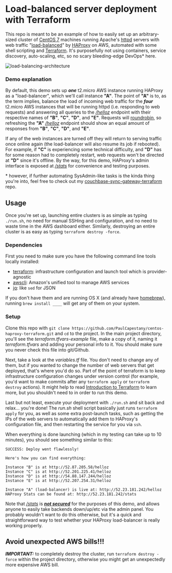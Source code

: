 # Load-balanced server deployment with Terraform

This repo is meant to be an example of how to easily set up an arbitrary-sized cluster of [CentOS 7](https://centos.org/) machines running Apache's [httpd](http://apache.org/) servers with web traffic "[load-balanced](https://www.nginx.com/resources/glossary/round-robin-load-balancing/)" by [HAProxy](http://www.haproxy.org/) on AWS, automated with some shell scripting and [Terraform](https://terraform.io/). It's purposefully not using containers, service discovery, auto-scaling, etc, so no scary bleeding-edge DevOps\* here.

![load-balancing-architecture](http://ipiqi.com/web-load-balancing-cluster.png)

### Demo explanation

By default, this demo sets up ***one*** t2.micro AWS instance running HAProxy as a "load-balancer", which we'll call instance **"A"**. The point of **"A"** is to, as the term implies, balance the load of incoming web traffic for the ***four*** t2.micro AWS instances that will be running httpd (i.e. responding to web requests) and answering all queries to the *[/helloz](http://52.23.181.242/helloz)* endpoint with their respective names of **"B"**, **"C"**, **"D"**, and **"E"**. Requests will [roundrobin](https://www.nginx.com/resources/glossary/round-robin-load-balancing/), so refreshing the **"A"** *[/helloz](http://52.23.181.242/helloz)* endpoint should show an equal amount of responses from **"B"**, **"C"**, **"D"**, and **"E"**.

If any of the web instances are turned off they will return to serving traffic once online again (the load-balancer will also resume its job if rebooted). For example, if **"C"** is experiencing some technical difficulty, and **"D"** has for some reason had to completely restart, web requests won't be directed at **"D"** since it's offline. By the way, for this demo, HAProxy's admin interface is exposed at *[/stats](http://52.23.181.242/stats)* for convenience and testing purposes.

\* however, if further automating SysAdmin-like tasks is the kinda thing you're into, feel free to check out my [couchbase-sync-gateway-terraform](https://github.com/PaulCapestany/couchbase-sync-gateway-terraform) repo.

## Usage

Once you're set up, launching entire clusters is as simple as typing `./run.sh`, no need for manual SSHing and configuration, and no need to waste time in the AWS dashboard either. Similarly, destroying an entire cluster is as easy as typing `terraform destroy -force`.

### Dependencies

First you need to make sure you have the following command line tools locally installed:

* [terraform](https://www.terraform.io/): infrastructure configuration and launch tool which is provider-agnostic
* [awscli](https://aws.amazon.com/cli/): Amazon's unified tool to manage AWS services
* [jq](https://stedolan.github.io/jq/): like `sed` for JSON

If you don't have them and are running OS X (and already have [homebrew](http://brew.sh/)), running `brew install ____` will get any of them on your system.

### Setup

Clone this repo with `git clone https://github.com/PaulCapestany/centos-haproxy-terraform.git` and `cd` to the project. In the main project directory, you'll see the *terraform.tfvars-example* file, make a copy of it, naming it *terraform.tfvars* and adding your personal info to it. You should make sure you never check this file into git/Github.

Next, take a look at the *variables.tf* file. You don't need to change any of them, but if you wanted to change the number of web servers that get deployed, that's where you'd do so. Part of the point of terraform is to keep infrastructure configuration changes under version control (for example, you'd want to make commits after any `terraform apply` or `terraform destroy` actions). It might help to read [Introduction to Terraform](https://www.terraform.io/intro/index.html) to learn more, but you shouldn't need to in order to run this demo.

Last but not least, execute your deployment with `./run.sh` and sit back and relax... you're done! The *run.sh* shell script basically just runs `terraform apply` for you, as well as some extra post-launch tasks, such as getting the IPs of the web servers to automatically add them to HAProxy's configuration file, and then restarting the service for you via `ssh`.

When everything is done launching (which in my testing can take up to 10 minutes), you should see something similar to this:

```
SUCCESS: Deploy went flawlessly!

Here's how you can find everything:

Instance "B" is at http://52.87.205.58/helloz
Instance "C" is at http://52.201.225.41/helloz
Instance "D" is at http://54.88.147.244/helloz
Instance "E" is at http://52.207.254.31/helloz

Instance "A" (load-balancer) is live at: http://52.23.181.242/helloz
HAProxy Stats can be found at: http://52.23.181.242/stats
```

Note that *[/stats](http://52.23.181.242/stats)* is ***[not secured](https://github.com/PaulCapestany/centos-haproxy-terraform/commit/8223d8b7c526816ca06e1a71020dd4716a1e8935#diff-b3a5e984b67ba5d8ad95fa03e148e54bR67)*** for the purposes of this demo, and allows anyone to easily take backends down/up/etc via the admin panel. You probably wouldn't want to do this otherwise, but it's a quick and straightforward way to test whether your HAProxy load-balancer is really working properly.

## Avoid unexpected AWS bills!!!

***IMPORTANT:*** to completely destroy the cluster, run `terraform destroy -force` within the project directory, otherwise you might get an unexpectedly more expensive AWS bill.
